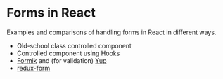 # Forms in React

Examples and comparisons of handling forms in React in different ways.

- Old-school class controlled component
- Controlled component using Hooks
- [Formik](https://github.com/jaredpalmer/formik) and (for validation) [Yup](https://github.com/jquense/yup)
- [redux-form](https://github.com/erikras/redux-form/)

